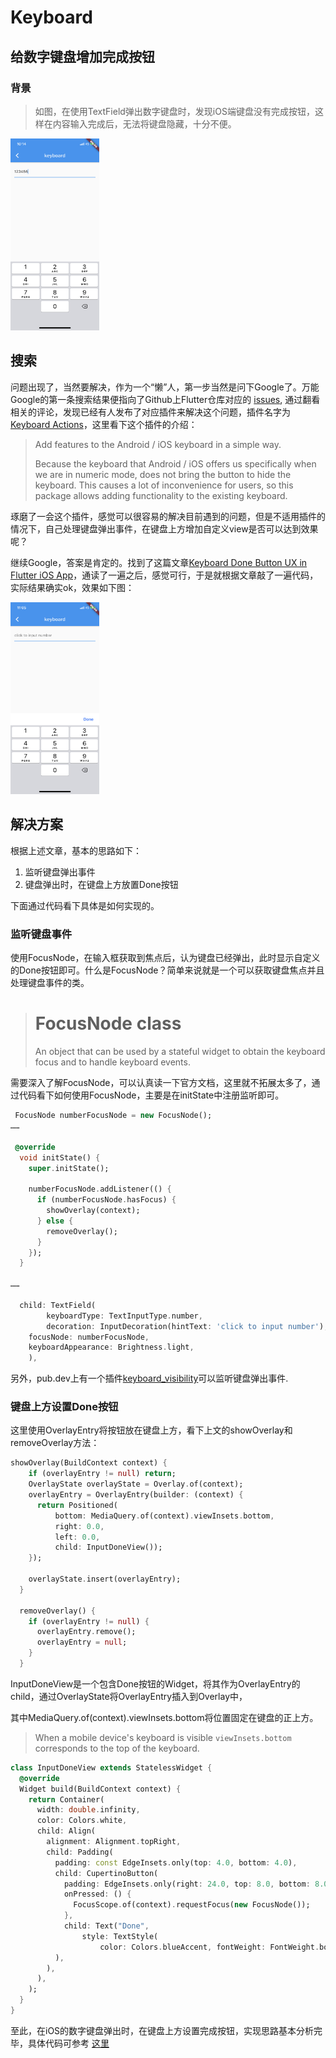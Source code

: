 # Keyboard

## 给数字键盘增加完成按钮

### 背景


> 如图，在使用TextField弹出数字键盘时，发现iOS端键盘没有完成按钮，这样在内容输入完成后，无法将键盘隐藏，十分不便。

<img src="../assets/keyboard_number.jpeg" alt="keyboard_number" style="zoom:30%;" />

## 搜索

问题出现了，当然要解决，作为一个“懒”人，第一步当然是问下Google了。万能Google的第一条搜索结果便指向了Github上Flutter仓库对应的 [issues](https://github.com/flutter/flutter/issues/12220), 通过翻看相关的评论，发现已经有人发布了对应插件来解决这个问题，插件名字为[Keyboard Actions](https://pub.dev/packages/keyboard_actions)，这里看下这个插件的介绍：

> Add features to the Android / iOS keyboard in a simple way.
>
> Because the keyboard that Android / iOS offers us specifically when we are in numeric mode, does not bring the button to hide the keyboard. This causes a lot of inconvenience for users, so this package allows adding functionality to the existing keyboard.

琢磨了一会这个插件，感觉可以很容易的解决目前遇到的问题，但是不适用插件的情况下，自己处理键盘弹出事件，在键盘上方增加自定义view是否可以达到效果呢？

继续Google，答案是肯定的。找到了这篇文章[Keyboard Done Button UX in Flutter iOS App](https://blog.usejournal.com/keyboard-done-button-ux-in-flutter-ios-app-3b29ad46bacc)，通读了一遍之后，感觉可行，于是就根据文章敲了一遍代码，实际结果确实ok，效果如下图：

<img src="../assets/keyboard_number_done.jpeg" alt="keyboard_number_done" style="zoom:30%;" />

## 解决方案

根据上述文章，基本的思路如下：

1. 监听键盘弹出事件
2. 键盘弹出时，在键盘上方放置Done按钮

下面通过代码看下具体是如何实现的。

### 监听键盘事件

使用FocusNode，在输入框获取到焦点后，认为键盘已经弹出，此时显示自定义的Done按钮即可。什么是FocusNode？简单来说就是一个可以获取键盘焦点并且处理键盘事件的类。

> # FocusNode class
>
> An object that can be used by a stateful widget to obtain the keyboard focus and to handle keyboard events.

需要深入了解FocusNode，可以认真读一下官方文档，这里就不拓展太多了，通过代码看下如何使用FocusNode，主要是在initState中注册监听即可。

```dart
 FocusNode numberFocusNode = new FocusNode();
……

 @override
  void initState() {
    super.initState();

    numberFocusNode.addListener(() {
      if (numberFocusNode.hasFocus) {
        showOverlay(context);
      } else {
        removeOverlay();
      }
    });
  }

……
  
  child: TextField(
		keyboardType: TextInputType.number,
		decoration: InputDecoration(hintText: 'click to input number'),
    focusNode: numberFocusNode,
    keyboardAppearance: Brightness.light,
	),
```

另外，pub.dev上有一个插件[keyboard_visibility](https://pub.dev/packages/keyboard_visibility)可以监听键盘弹出事件.

### 键盘上方设置Done按钮

这里使用OverlayEntry将按钮放在键盘上方，看下上文的showOverlay和removeOverlay方法：

```dart
showOverlay(BuildContext context) {
    if (overlayEntry != null) return;
    OverlayState overlayState = Overlay.of(context);
    overlayEntry = OverlayEntry(builder: (context) {
      return Positioned(
          bottom: MediaQuery.of(context).viewInsets.bottom,
          right: 0.0,
          left: 0.0,
          child: InputDoneView());
    });

    overlayState.insert(overlayEntry);
  }

  removeOverlay() {
    if (overlayEntry != null) {
      overlayEntry.remove();
      overlayEntry = null;
    }
  }
```

InputDoneView是一个包含Done按钮的Widget，将其作为OverlayEntry的child，通过OverlayState将OverlayEntry插入到Overlay中，

其中MediaQuery.of(context).viewInsets.bottom将位置固定在键盘的正上方。

> When a mobile device's keyboard is visible `viewInsets.bottom` corresponds to the top of the keyboard.

```dart
class InputDoneView extends StatelessWidget {
  @override
  Widget build(BuildContext context) {
    return Container(
      width: double.infinity,
      color: Colors.white,
      child: Align(
        alignment: Alignment.topRight,
        child: Padding(
          padding: const EdgeInsets.only(top: 4.0, bottom: 4.0),
          child: CupertinoButton(
            padding: EdgeInsets.only(right: 24.0, top: 8.0, bottom: 8.0),
            onPressed: () {
              FocusScope.of(context).requestFocus(new FocusNode());
            },
            child: Text("Done",
                style: TextStyle(
                    color: Colors.blueAccent, fontWeight: FontWeight.bold)),
          ),
        ),
      ),
    );
  }
}
```



至此，在iOS的数字键盘弹出时，在键盘上方设置完成按钮，实现思路基本分析完毕，具体代码可参考 [这里](https://github.com/zacdaryl/flutter-playground/blob/master/lib/keyboard/keyboard_done.dart)

